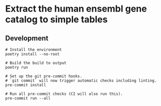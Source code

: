 # Extract the human ensembl gene catalog to simple tables

## Development

```shell
# Install the environment
poetry install --no-root

# Build the build to output
poetry run

# Set up the git pre-commit hooks.
# `git commit` will now trigger automatic checks including linting.
pre-commit install

# Run all pre-commit checks (CI will also run this).
pre-commit run --all
```
